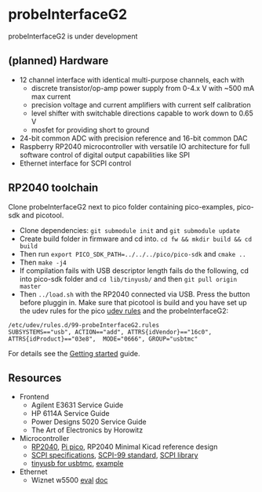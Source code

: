 # probeInterfaceG2

probeInterfaceG2 is under development

## (planned) Hardware

- 12 channel interface with identical multi-purpose channels, each with
  - discrete transistor/op-amp power supply from 0-4.x V with ~500 mA max current
  - precision voltage and current amplifiers with current self calibration
  - level shifter with switchable directions capable to work down to 0.65 V
  - mosfet for providing short to ground
- 24-bit common ADC with precision reference and 16-bit common DAC
- Raspberry RP2040 microcontroller with versatile IO architecture for full software control of digital output capabilities like SPI
- Ethernet interface for SCPI control

## RP2040 toolchain

Clone probeInterfaceG2 next to pico folder containing pico-examples, pico-sdk and picotool.

- Clone dependencies: `git submodule init` and `git submodule update`
- Create build folder in firmware and cd into. `cd fw && mkdir build && cd build`
- Then run `export PICO_SDK_PATH=../../../pico/pico-sdk` and `cmake ..`
- Then `make -j4`
- If compilation fails with USB descriptor length fails do the following, cd into pico-sdk folder and `cd lib/tinyusb/` and then `git pull origin master`
- Then `../load.sh` with the RP2040 connected via USB. Press the button before pluggin in. Make sure that picotool is build and you have set up the udev rules for the pico [udev rules](https://gist.github.com/alejoseb/c7a7b4c67f0cf665dadabb26a5a87597) and the probeInterfaceG2:
```
/etc/udev/rules.d/99-probeInterfaceG2.rules
SUBSYSTEMS=="usb", ACTION=="add", ATTRS{idVendor}=="16c0", ATTRS{idProduct}=="03e8",  MODE="0666", GROUP="usbtmc"
```

For details see the [Getting started](https://datasheets.raspberrypi.com/pico/getting-started-with-pico.pdf) guide.

## Resources

- Frontend
  - Agilent E3631 Service Guide
  - HP 6114A Service Guide
  - Power Designs 5020 Service Guide
  - The Art of Electronics by Horowitz
- Microcontroller
  - [RP2040](https://www.raspberrypi.com/documentation/microcontrollers/rp2040.html), [Pi pico](https://www.raspberrypi.com/products/raspberry-pi-pico/), RP2040 Minimal Kicad reference design
  - [SCPI specifications](https://www.ivifoundation.org/specifications/default.aspx), [SCPI-99 standard](https://www.ivifoundation.org/docs/scpi-99.pdf), [SCPI library](https://github.com/j123b567/scpi-parser)
  - [tinyusb for usbtmc](https://github.com/hathach/tinyusb), [example](https://github.com/markb139/pico_logic)
- Ethernet
  - Wiznet w5500 [eval](https://www.wiznet.io/product-item/w5500-evb-pico/) [doc](https://docs.wiznet.io/Product/iEthernet/W5500/w5500-evb-pico)
